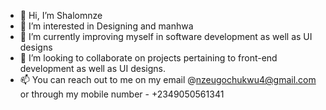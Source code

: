 - 👋 Hi, I’m Shalomnze
- 👀 I’m interested in Designing and manhwa
- 🌱 I’m currently improving myself in software development as well as UI designs
- 💞️ I’m looking to collaborate on projects pertaining to front-end development as well as UI designs.
- 📫 You can reach out to me on my email @nzeugochukwu4@gmail.com or through my mobile number - +2349050561341

<!---
Shalomnze/Shalomnze is a ✨ special ✨ repository because its `README.md` (this file) appears on your GitHub profile.
You can click the Preview link to take a look at your changes.
--->
